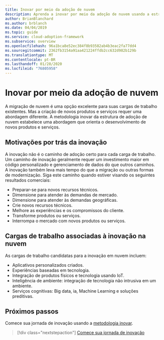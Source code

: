 ```yaml
---
title: Inovar por meio da adoção de nuvem
description: Aprenda a inovar por meio da adoção de nuvem usando a estrutura de adoção de nuvem.
author: BrianBlanchard
ms.author: brblanch
ms.date: 04/04/2019
ms.topic: guide
ms.service: cloud-adoption-framework
ms.subservice: overview
ms.openlocfilehash: 96a1bca8e52ec384f8b93582ab4b3eac2fa77dd4
ms.sourcegitcommit: 2362fb3154a91aa421224ffdb2cc632d982b129b
ms.translationtype: MT
ms.contentlocale: pt-BR
ms.lasthandoff: 01/28/2020
ms.locfileid: "76805958"
---
```

# <a name="innovate-through-cloud-adoption"></a>Inovar por meio da adoção de nuvem

A migração de nuvem é uma opção excelente para suas cargas de trabalho existentes. Mas a criação de novos produtos e serviços requer uma abordagem diferente. A metodologia inovar da estrutura de adoção de nuvem estabelece uma abordagem que orienta o desenvolvimento de novos produtos e serviços.

## <a name="motivations-behind-innovation"></a>Motivações por trás da inovação

A inovação não é o caminho de adoção certo para cada carga de trabalho. Um caminho de inovação geralmente requer um investimento maior em código personalizado e gerenciamento de dados do que outros caminhos. A inovação também leva mais tempo do que a migração ou outras formas de modernização. Siga este caminho quando estiver visando os seguintes resultados comerciais:

- Preparar-se para novos recursos técnicos.
- Dimensione para atender às demandas de mercado.
- Dimensione para atender às demandas geográficas.
- Crie novos recursos técnicos.
- Melhore as experiências e os compromissos do cliente.
- Transforme produtos ou serviços.
- Interrompa o mercado com novos produtos ou serviços.

## <a name="workloads-associated-with-cloud-innovation"></a>Cargas de trabalho associadas à inovação na nuvem

As cargas de trabalho candidatas para a inovação em nuvem incluem:

- Aplicativos personalizados criados.
- Experiências baseadas em tecnologia.
- Integração de produtos físicos e tecnologia usando IoT.
- Inteligência de ambiente: integração de tecnologia não intrusiva em um ambiente.
- Serviços cognitivas: Big data, ia, Machine Learning e soluções preditivas.

## <a name="next-steps"></a>Próximos passos

Comece sua jornada de inovação usando a [metodologia inovar](../innovate/index.md).

> [!div class="nextstepaction"]
> [Comece sua jornada de inovação](../innovate/index.md)
